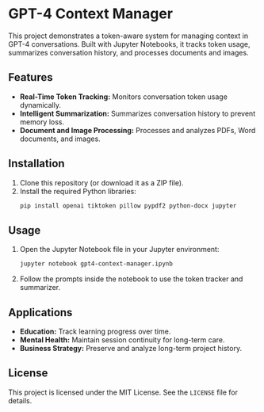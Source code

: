 
# GPT-4 Context Manager

This project demonstrates a token-aware system for managing context in GPT-4 conversations. Built with Jupyter Notebooks, it tracks token usage, summarizes conversation history, and processes documents and images.

## Features
- **Real-Time Token Tracking:** Monitors conversation token usage dynamically.
- **Intelligent Summarization:** Summarizes conversation history to prevent memory loss.
- **Document and Image Processing:** Processes and analyzes PDFs, Word documents, and images.

## Installation
1. Clone this repository (or download it as a ZIP file).
2. Install the required Python libraries:
   ```bash
   pip install openai tiktoken pillow pypdf2 python-docx jupyter
   ```

## Usage
1. Open the Jupyter Notebook file in your Jupyter environment:
   ```bash
   jupyter notebook gpt4-context-manager.ipynb
   ```
2. Follow the prompts inside the notebook to use the token tracker and summarizer.

## Applications
- **Education:** Track learning progress over time.
- **Mental Health:** Maintain session continuity for long-term care.
- **Business Strategy:** Preserve and analyze long-term project history.

## License
This project is licensed under the MIT License. See the `LICENSE` file for details.
